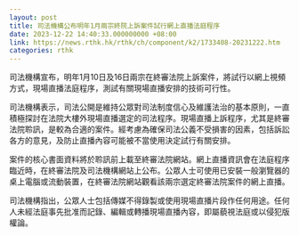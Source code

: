 ```yaml
---
layout: post
title: 司法機構公布明年1月兩宗終院上訴案件試行網上直播法庭程序
date: 2023-12-22 14:40:33.000000000 +08:00
link: https://news.rthk.hk/rthk/ch/component/k2/1733408-20231222.htm
categories: rthk
---
```


司法機構宣布，明年1月10日及16日兩宗在終審法院上訴案件，將試行以網上視頻方式，現場直播法庭程序，測試有關現場直播安排的技術可行性。

司法機構表示，司法公開是維持公眾對司法制度信心及維護法治的基本原則，一直積極探討在法院大樓外現場直播選定的司法程序。現場直播上訴程序，尤其是終審法院聆訊，是較為合適的案件。經考慮為確保司法公義不受損害的因素，包括訴訟各方的意見，及防止直播內容可能被不當使用決定試行有關安排。

案件的核心書面資料將於聆訊前上載至終審法院網站。網上直播資訊會在法庭程序臨近時，在終審法院及司法機構網站上公布。公眾人士可使用已安裝一般瀏覽器的桌上電腦或流動裝置，在終審法院網站觀看該兩宗選定終審法院案件的網上直播。

司法機構指出，公眾人士包括傳媒不得錄製或使用現場直播片段作任何用途。任何人未經法庭事先批准而記錄、編輯或轉播現場直播內容，即屬藐視法庭或以侵犯版權論。
